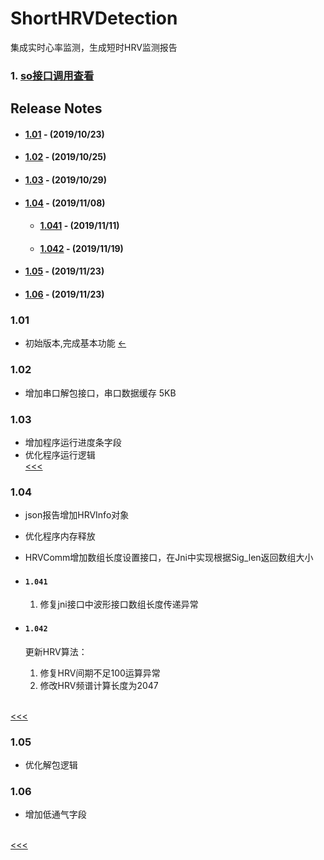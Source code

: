 # ShortHRVDetection

集成实时心率监测，生成短时HRV监测报告

### 1. [so接口调用查看](/doc/hrv_api.md) ###

## Release Notes
- #### [1.01](#101) - (2019/10/23)
- #### [1.02](#102) - (2019/10/25)
- #### [1.03](#103) - (2019/10/29)
- #### [1.04](#104) - (2019/11/08)
    - #### [1.041](#1041) - (2019/11/11)
    - #### [1.042](#1041) - (2019/11/19)
- #### [1.05](#105) - (2019/11/23)
- #### [1.06](#106) - (2019/11/23)

### 1.01
- 初始版本,完成基本功能
[&larr;](#ShortHRVDetection)

### 1.02
- 增加串口解包接口，串口数据缓存 5KB

### 1.03
- 增加程序运行进度条字段
- 优化程序运行逻辑
<br>[<<<](#ShortHRVDetection) 
### 1.04
- json报告增加HRVInfo对象
- 优化程序内存释放
- HRVComm增加数组长度设置接口，在Jni中实现根据Sig_len返回数组大小

- #### `1.041`
    1. 修复jni接口中波形接口数组长度传递异常

- #### `1.042`
    更新HRV算法：
    1. 修复HRV间期不足100运算异常
    2. 修改HRV频谱计算长度为2047
    
<br>[<<<](#ShortHRVDetection)
### 1.05
- 优化解包逻辑

### 1.06
- 增加低通气字段

<br>[<<<](#ShortHRVDetection)

